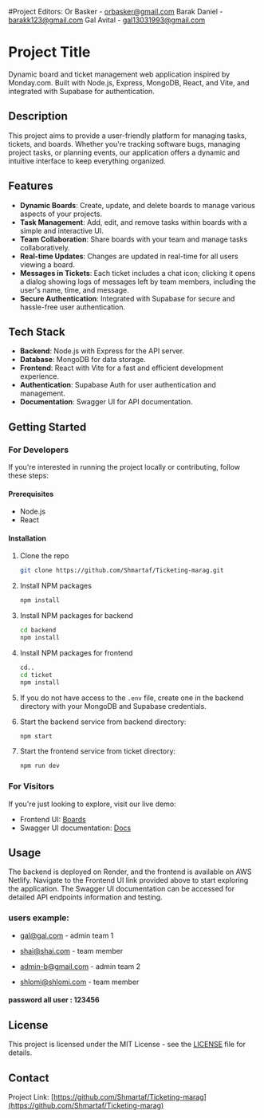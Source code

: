 
#Project Editors:
Or Basker - orbasker@gmail.com
Barak Daniel - barakk123@gmail.com
Gal Avital - gal13031993@gmail.com
# Project Title

Dynamic board and ticket management web application inspired by Monday.com. Built with Node.js, Express, MongoDB, React, and Vite, and integrated with Supabase for authentication.

## Description

This project aims to provide a user-friendly platform for managing tasks, tickets, and boards. Whether you're tracking software bugs, managing project tasks, or planning events, our application offers a dynamic and intuitive interface to keep everything organized.

## Features

- **Dynamic Boards**: Create, update, and delete boards to manage various aspects of your projects.
- **Task Management**: Add, edit, and remove tasks within boards with a simple and interactive UI.
- **Team Collaboration**: Share boards with your team and manage tasks collaboratively.
- **Real-time Updates**: Changes are updated in real-time for all users viewing a board.
- **Messages in Tickets**: Each ticket includes a chat icon; clicking it opens a dialog showing logs of messages left by team members, including the user's name, time, and message.
- **Secure Authentication**: Integrated with Supabase for secure and hassle-free user authentication.

## Tech Stack

- **Backend**: Node.js with Express for the API server.
- **Database**: MongoDB for data storage.
- **Frontend**: React with Vite for a fast and efficient development experience.
- **Authentication**: Supabase Auth for user authentication and management.
- **Documentation**: Swagger UI for API documentation.

## Getting Started

### For Developers

If you're interested in running the project locally or contributing, follow these steps:

#### Prerequisites

- Node.js
- React

#### Installation

1. Clone the repo
   ```sh
   git clone https://github.com/Shmartaf/Ticketing-marag.git
   ```
2. Install NPM packages
   ```sh
   npm install
   ```
3. Install NPM packages for backend
   ```sh
   cd backend
   npm install
   ```
4. Install NPM packages for frontend
   ```sh
   cd..
   cd ticket
   npm install
   ```
5. If you do not have access to the `.env` file, create one in the backend directory with your MongoDB and Supabase credentials.

6. Start the backend service from backend directory:
   ```sh
   npm start
   ```
7. Start the frontend service from ticket directory:
   ```sh
   npm run dev
   ```

### For Visitors

If you're just looking to explore, visit our live demo:

- Frontend UI: [Boards](https://main.dk5hmwym9ett3.amplifyapp.com/)
- Swagger UI documentation: [Docs](https://ticketing-marag.onrender.com/docs)

## Usage

The backend is deployed on Render, and the frontend is available on AWS Netlify. Navigate to the Frontend UI link provided above to start exploring the application. The Swagger UI documentation can be accessed for detailed API endpoints information and testing.

### users example:
- gal@gal.com - admin team 1
- shai@shai.com - team member

- admin-b@gmail.com - admin team 2
- shlomi@shlomi.com - team member

#### password all user : 123456
## License

This project is licensed under the MIT License - see the [LICENSE](LICENSE.txt) file for details.

## Contact

Project Link: [https://github.com/Shmartaf/Ticketing-marag](https://github.com/Shmartaf/Ticketing-marag)

